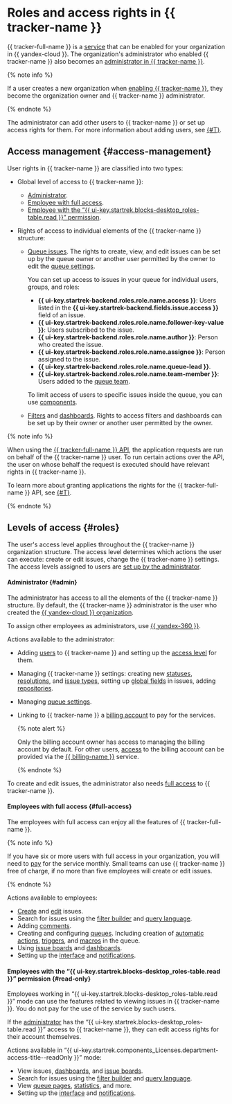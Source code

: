# Roles and access rights in {{ tracker-name }}

{{ tracker-full-name }} is a [service](../organization/concepts/manage-services.md) that can be enabled for your organization in {{ yandex-cloud }}. The organization's administrator who enabled {{ tracker-name }} also becomes an [administrator in {{ tracker-name }}](#admin).

{% note info %}

If a user creates a new organization when [enabling {{ tracker-name }}](enable-tracker.md), they become the organization owner and {{ tracker-name }} administrator.

{% endnote %}

The administrator can add other users to {{ tracker-name }} or set up access rights for them. For more information about adding users, see [{#T}](add-users.md).

## Access management {#access-management}

User rights in {{ tracker-name }} are classified into two types:

* Global level of access to {{ tracker-name }}:
   * [Administrator](#admin).
   * [Employee with full access](access.md#set).
   * [Employee with the <q>{{ ui-key.startrek.blocks-desktop_roles-table.read }}</q> permission](access.md#readonly).

* Rights of access to individual elements of the {{ tracker-name }} structure:
   * [Queue issues](manager/queue-access.md). The rights to create, view, and edit issues can be set up by the queue owner or another user permitted by the owner to edit the [queue settings](manager/edit-queue-general.md).

      You can set up access to issues in your queue for individual users, groups, and roles:
      * **{{ ui-key.startrek-backend.roles.role.name.access }}**: Users listed in the **{{ ui-key.startrek-backend.fields.issue.access }}** field of an issue.
      * **{{ ui-key.startrek-backend.roles.role.name.follower-key-value }}**: Users subscribed to the issue.
      * **{{ ui-key.startrek-backend.roles.role.name.author }}**: Person who created the issue.
      * **{{ ui-key.startrek-backend.roles.role.name.assignee }}**: Person assigned to the issue.
      * **{{ ui-key.startrek-backend.roles.role.name.queue-lead }}**.
      * **{{ ui-key.startrek-backend.roles.role.name.team-member }}**: Users added to the [queue team](manager/queue-team.md).

      To limit access of users to specific issues inside the queue, you can use [components](manager/queue-access.md#access-components).

   * [Filters](user/create-filter.md#nastroit-dostup-k-filtru) and [dashboards](user/share-dashboard.md#section_k2z_1nk_pz). Rights to access filters and dashboards can be set up by their owner or another user permitted by the owner.

{% note info %}

When using the [{{ tracker-full-name }} API](about-api.md), the application requests are run on behalf of the {{ tracker-name }} user. To run certain actions over the API, the user on whose behalf the request is executed should have relevant rights in {{ tracker-name }}.

To learn more about granting applications the rights for the {{ tracker-full-name }} API, see [{#T}](concepts/access.md).

{% endnote %}

## Levels of access {#roles}

The user's access level applies throughout the {{ tracker-name }} organization structure. The access level determines which actions the user can execute: create or edit issues, change the {{ tracker-name }} settings. The access levels assigned to users are [set up by the administrator](access.md).

#### Administrator {#admin}

The administrator has access to all the elements of the {{ tracker-name }} structure. By default, the {{ tracker-name }} administrator is the user who created the [{{ yandex-cloud }} organization](../organization/).

To assign other employees as administrators, use [{{ yandex-360 }}](https://yandex.ru/support/business/admin.html).

Actions available to the administrator:

* Adding [users](add-users.md) to {{ tracker-name }} and setting up the [access level](access.md) for them.
* Managing {{ tracker-name }} settings: creating new [statuses](manager/workflow-status-edit.md#create-status), [resolutions](manager/create-resolution.md#create-resolution), and [issue types](manager/add-ticket-type.md#create-ticket-type), setting up [global fields](user/create-param.md#section_global_field) in issues, adding [repositories](user/add-repository.md).
* Managing [queue settings](manager/edit-queue-general.md).
* Linking to {{ tracker-name }} a [billing account](billing-account.md) to pay for the services.

   {% note alert %}

   Only the billing account owner has access to managing the billing account by default. For other users, [access](../billing/security/) to the billing account can be provided via the [{{ billing-name }}](../billing/) service.

   {% endnote %}


To create and edit issues, the administrator also needs [full access](#full-access) to {{ tracker-name }}.

#### Employees with full access {#full-access}

The employees with full access can enjoy all the features of {{ tracker-full-name }}.

{% note info %}

If you have six or more users with full access in your organization, you will need to [pay](pricing.md) for the service monthly. Small teams can use {{ tracker-name }} free of charge, if no more than five employees will create or edit issues.

{% endnote %}

Actions available to employees:

* [Create](user/create-ticket.md) and [edit](user/edit-ticket.md) issues.
* Search for issues using the [filter builder](user/create-filter.md) and [query language](user/query-filter.md).
* Adding [comments](user/comments.md).
* Creating and configuring [queues](queue-intro.md).
   Including creation of [automatic actions](user/autoactions.md), [triggers](user/trigger.md), and [macros](manager/create-macroses.md) in the queue.
* Using [issue boards](user/agile.md) and [dashboards](user/dashboard.md).
* Setting up the [interface](user/personal.md) and [notifications](user/notifications.md).

#### Employees with the <q>{{ ui-key.startrek.blocks-desktop_roles-table.read }}</q> permission {#read-only}

Employees working in <q>{{ ui-key.startrek.blocks-desktop_roles-table.read }}</q> mode can use the features related to viewing issues in {{ tracker-name }}. You do not pay for the use of the service by such users.

If the [administrator](#admin) has the <q>{{ ui-key.startrek.blocks-desktop_roles-table.read }}</q> access to {{ tracker-name }}, they can edit access rights for their account themselves.

Actions available in <q>{{ ui-key.startrek.components_Licenses.department-access-title--readOnly }}</q> mode:

* View issues, [dashboards](user/dashboard.md), and [issue boards](manager/agile.md#sec_boards).
* Search for issues using the [filter builder](user/create-filter.md) and [query language](user/query-filter.md).
* View [queue pages](manager/quick-filters.md), [statistics](manager/statistics.md), and more.
* Setting up the [interface](user/personal.md) and [notifications](user/notifications.md).